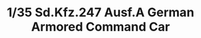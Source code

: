 ---
layout: product
title: "1/35 Sd.Kfz.247 Ausf.A German Armored Command Car"
price: "TBA" 
desc: "Maketa"
img_path: "/assets/img/BRNC35095.webp"
brand: "Bronco"
available: false
special_offer: false
new: false
soon: false
cat: "010000"
subcat: "015800"
subsubcat: "0N/A"
sifra: "BRNC35095"
popular: false
spec: false
---